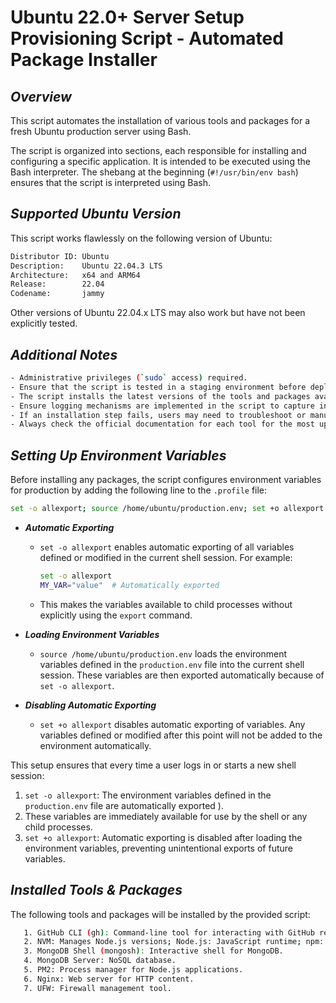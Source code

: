 # Ubuntu 22.0+ Server Setup Provisioning Script - Automated Package Installer

## _Overview_
This script automates the installation of various tools and packages for a fresh Ubuntu production server using Bash.

The script is organized into sections, each responsible for installing and configuring a specific application. It is intended to be executed using the Bash interpreter. The shebang at the beginning (`#!/usr/bin/env bash`) ensures that the script is interpreted using Bash.

## _Supported Ubuntu Version_
This script works flawlessly on the following version of Ubuntu:

```bash
Distributor ID: Ubuntu
Description:    Ubuntu 22.04.3 LTS
Architecture:   x64 and ARM64
Release:        22.04
Codename:       jammy
```
Other versions of Ubuntu 22.04.x LTS may also work but have not been explicitly tested.

## _Additional Notes_

```bash
- Administrative privileges (`sudo` access) required.
- Ensure that the script is tested in a staging environment before deploying it to production.
- The script installs the latest versions of the tools and packages available at the time of execution by using official repositories or package managers.
- Ensure logging mechanisms are implemented in the script to capture installation steps and errors.
- If an installation step fails, users may need to troubleshoot or manually complete the installation process.
- Always check the official documentation for each tool for the most up-to-date information.
```

## _Setting Up Environment Variables_

Before installing any packages, the script configures environment variables for production by adding the following line to the `.profile` file:

```bash
set -o allexport; source /home/ubuntu/production.env; set +o allexport
```

- **_Automatic Exporting_**
   - `set -o allexport` enables automatic exporting of all variables defined or modified in the current shell session. For example:

     ```bash
     set -o allexport
     MY_VAR="value"  # Automatically exported
     ```
   - This makes the variables available to child processes without explicitly using the `export` command.

- **_Loading Environment Variables_**
   - `source /home/ubuntu/production.env` loads the environment variables defined in the `production.env` file into the current shell session. These variables are then exported automatically because of `set -o allexport`.

- **_Disabling Automatic Exporting_**
   - `set +o allexport` disables automatic exporting of variables. Any variables defined or modified after this point will not be added to the environment automatically.

This setup ensures that every time a user logs in or starts a new shell session:
1. `set -o allexport`: The environment variables defined in the `production.env` file are automatically exported ).
2. These variables are immediately available for use by the shell or any child processes.
3. `set +o allexport`: Automatic exporting is disabled after loading the environment variables, preventing unintentional exports of future variables.



## _Installed Tools & Packages_

The following tools and packages will be installed by the provided script:

```bash
   1. GitHub CLI (gh): Command-line tool for interacting with GitHub repositories.
   2. NVM: Manages Node.js versions; Node.js: JavaScript runtime; npm: Package manager for Node.js.
   3. MongoDB Shell (mongosh): Interactive shell for MongoDB.
   4. MongoDB Server: NoSQL database.
   5. PM2: Process manager for Node.js applications.
   6. Nginx: Web server for HTTP content.
   7. UFW: Firewall management tool.
```
